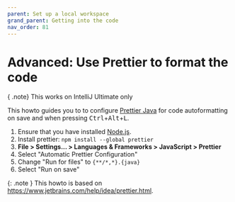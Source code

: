 ```yaml
---
parent: Set up a local workspace
grand_parent: Getting into the code
nav_order: 81
---
```


# Advanced: Use Prettier to format the code

{ .note}
This works on IntelliJ Ultimate only

This howto guides you to to configure [Prettier Java](https://github.com/jhipster/prettier-java/tree/main#prettier-java) for  code autoformatting on save and when pressing <kbd>Ctrl</kbd>+<kbd>Alt</kbd>+<kbd>L</kbd>.

1. Ensure that you have installed [Node.js](https://nodejs.org/en#downloadhttps://nodejs.org/en#download).
2. Install prettier: `npm install --global prettier`
3. **File > Settings... > Languages & Frameworks > JavaScript > Prettier**
4. Select "Automatic Prettier Configuration"
5. Change "Run for files" to `{**/*,*}.{java}`
6. Select "Run on save"

{: .note }
This howto is based on <https://www.jetbrains.com/help/idea/prettier.html>.
